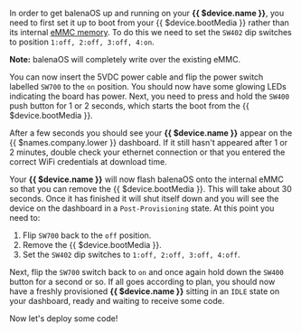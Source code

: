 In order to get balenaOS up and running on your **{{ $device.name }}**, you need to first set it up to boot from your {{ $device.bootMedia }} rather than its internal [eMMC memory][emmc-link]. To do this we need to set the `SW402` dip switches to position `1:off, 2:off, 3:off, 4:on`.

__Note:__ balenaOS will completely write over the existing eMMC.

You can now insert the 5VDC power cable and flip the power switch labelled `SW700` to the `on` position. You should now have some glowing LEDs indicating the board has power. Next, you need to press and hold the `SW400` push button for 1 or 2 seconds, which starts the boot from the {{ $device.bootMedia }}.

After a few seconds you should see your **{{ $device.name }}** appear on the {{ $names.company.lower }} dashboard. If it still hasn't appeared after 1 or 2 minutes, double check your ethernet connection or that you entered the correct WiFi credentials at download time.

Your **{{ $device.name }}** will now flash balenaOS onto the internal eMMC so that you can remove the {{ $device.bootMedia }}. This will take about 30 seconds. Once it has finished it will shut itself down and you will see the device on the dashboard in a `Post-Provisioning` state. At this point you need to:
1. Flip `SW700` back to the `off` position.
2. Remove the {{ $device.bootMedia }}.
3. Set the `SW402` dip switches to `1:off, 2:off, 3:off, 4:off`.

Next, flip the `SW700` switch back to `on` and once again hold down the `SW400` button for a second or so. If all goes according to plan, you should now have a freshly provisioned **{{ $device.name }}** sitting in an `IDLE` state on your dashboard, ready and waiting to receive some code. 

Now let's deploy some code!

[emmc-link]:http://www.datalight.com/solutions/technologies/emmc/what-is-emmc

